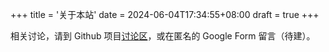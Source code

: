 +++
title = '关于本站'
date = 2024-06-04T17:34:55+08:00
draft = true
+++

相关讨论，请到 Github 项目[讨论区](https://github.com/pgpcn/pgpcn.github.io/discussions)，或在匿名的 Google Form 留言（待建）。 